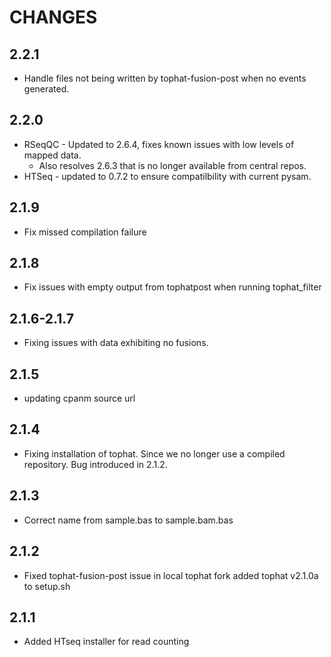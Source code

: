 # CHANGES

## 2.2.1

* Handle files not being written by tophat-fusion-post when no events generated.

## 2.2.0

* RSeqQC  - Updated to 2.6.4, fixes known issues with low levels of mapped data.
  * Also resolves 2.6.3 that is no longer available from central repos.
* HTSeq - updated to 0.7.2 to ensure compatilbility with current pysam.

## 2.1.9

* Fix missed compilation failure

## 2.1.8

* Fix issues with empty output from tophatpost when running tophat_filter

## 2.1.6-2.1.7

* Fixing issues with data exhibiting no fusions.

## 2.1.5

* updating cpanm source url

## 2.1.4

* Fixing installation of tophat. Since we no longer use a compiled repository. Bug introduced in 2.1.2.

## 2.1.3

* Correct name from sample.bas to sample.bam.bas

## 2.1.2

* Fixed tophat-fusion-post issue in local tophat fork added tophat v2.1.0a to setup.sh

## 2.1.1

* Added HTseq installer for read counting
